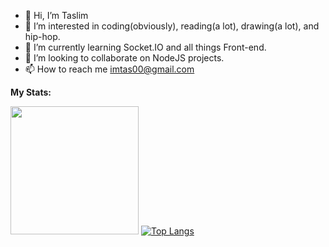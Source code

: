 
- 👋 Hi, I’m Taslim 
- 👀 I’m interested in coding(obviously), reading(a lot), drawing(a lot), and hip-hop.
- 🌱 I’m currently learning Socket.IO and all things Front-end.
- 💞️ I’m looking to collaborate on NodeJS projects.
- 📫 How to reach me imtas00@gmail.com

**My Stats:**

<img height="205em" src="https://github-readme-stats.vercel.app/api?username=Taslimism&show_icons=true&theme=radical&hide_border=true&&count_private=true&include_all_commits=true" />  [![Top Langs](https://github-readme-stats.vercel.app/api/top-langs/?username=Taslimism&theme=radical&hide_border=true)](https://github.com/Taslimism/github-readme-stats)

<!---
Taslimism/Taslimism is a ✨ special ✨ repository because its `README.md` (this file) appears on your GitHub profile.
You can click the Preview link to take a look at your changes.
--->
